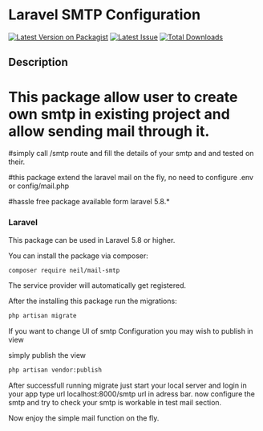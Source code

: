 # Laravel SMTP Configuration


[![Latest Version on Packagist](https://img.shields.io/packagist/v/neil/mail-smtp.svg?style=flat-square)](https://packagist.org/packages/neil/mail-smtp)
[![Latest Issue](https://img.shields.io/github/issues/nileshmailbook/smtp.svg?style=flat-square)](https://github.com/nileshmailbook/smtp/issues)
[![Total Downloads](https://img.shields.io/packagist/dt/neil/mail-smtp.svg?style=flat-square)](https://packagist.org/packages/neil/mail-smtp)

 
## Description

# This package allow user to create own smtp in existing project and allow sending mail through it.

#simply call /smtp route and fill the details of your smtp and and tested on their.

#this package extend the laravel mail on the fly, no need to configure .env or config/mail.php

#hassle free package available form laravel 5.8.*  


### Laravel

This package can be used in Laravel 5.8 or higher.

You can install the package via composer:

``` bash
composer require neil/mail-smtp
```

The service provider will automatically get registered.

After the installing this package run the migrations:

```bash
php artisan migrate
```

If you want to change UI of smtp Configuration you may wish to publish in view

simply publish the view

```bash
php artisan vendor:publish
```

After successfull running migrate just start your local server and login in your app type url localhost:8000/smtp url in adress bar.
now configure the smtp and try to check your smtp is workable in test mail section.

Now enjoy the simple mail function on the fly.
